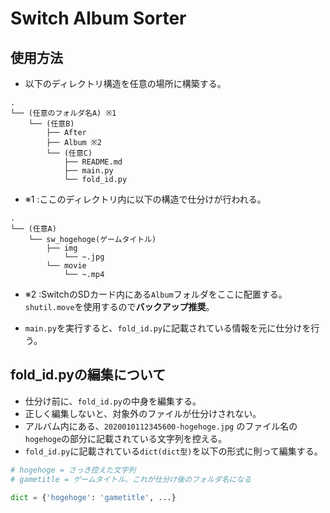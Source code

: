 # Switch Album Sorter

## 使用方法

- 以下のディレクトリ構造を任意の場所に構築する。

```
.
└── (任意のフォルダ名A) ※1
    └── (任意B)
        ├── After
        ├── Album ※2
        └── (任意C)
            ├── README.md
            ├── main.py
            └── fold_id.py
```

- ※1 :ここのディレクトリ内に以下の構造で仕分けが行われる。

```
.
└── (任意A)
    └── sw_hogehoge(ゲームタイトル)
        ├── img
            └── ~.jpg
        └── movie
            └── ~.mp4
```

- ※2 :SwitchのSDカード内にある`Album`フォルダをここに配置する。`shutil.move`を使用するので**バックアップ推奨**。

- `main.py`を実行すると、`fold_id.py`に記載されている情報を元に仕分けを行う。

## fold_id.pyの編集について

- 仕分け前に、`fold_id.py`の中身を編集する。
- 正しく編集しないと、対象外のファイルが仕分けされない。
- アルバム内にある、`2020010112345600-hogehoge.jpg` のファイル名の`hogehoge`の部分に記載されている文字列を控える。
- `fold_id.py`に記載されている`dict(dict型)`を以下の形式に則って編集する。

```py
# hogehoge = さっき控えた文字列
# gametitle = ゲームタイトル、これが仕分け後のフォルダ名になる

dict = {'hogehoge': 'gametitle', ...}
```

